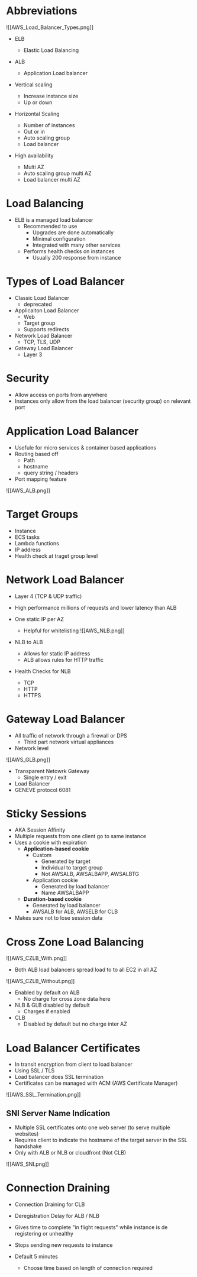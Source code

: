 # Abbreviations

![[AWS_Load_Balancer_Types.png]]

- ELB
	- Elastic Load Balancing
- ALB
	- Application Load balancer 

- Vertical scaling
	- Increase instance size
	- Up or down
- Horizontal Scaling
	- Number of instances
	- Out or in
	- Auto scaling group
	- Load balancer
- High availability
	- Multi AZ
	- Auto scaling group multi AZ
	- Load balancer multi AZ

# Load Balancing

- ELB is a managed load balancer
	- Recommended to use
		- Upgrades are done automatically
		- Minimal configuration
		- Integrated with many other services
	- Performs health checks on instances
		- Usually 200 response from instance

# Types of Load Balancer

- Classic Load Balancer
	- deprecated
- Applicaiton Load Balancer
	- Web
	- Target group
	- Supports redirects
- Network Load Balancer
	- TCP, TLS, UDP
- Gateway Load Balancer
	- Layer 3

# Security

- Allow access on ports from anywhere
- Instances only allow from the load balancer (security group) on relevant port

# Application Load Balancer

- Usefule for micro services & container based applications
- Routing based off
	- Path
	- hostname
	- query string / headers
- Port mapping feature

![[AWS_ALB.png]]

# Target Groups

- Instance
- ECS tasks
- Lambda functions
- IP address
- Health check at traget group level

# Network Load Balancer

- Layer 4 (TCP & UDP traffic)
- High performance millions of requests and lower latency than ALB
- One static IP per AZ
	- Helpful for whitelisting
![[AWS_NLB.png]]


- NLB to ALB
	- Allows for static IP address
	- ALB allows rules for HTTP traffic

- Health Checks for NLB
	- TCP
	- HTTP
	- HTTPS

# Gateway Load Balancer

- All traffic of network through a firewall or DPS
	- Third part network virtual appliances
- Network level

![[AWS_GLB.png]]

- Transparent Netowrk Gateway
	- Single entry / exit
- Load Balancer
- GENEVE protocol 6081

# Sticky Sessions

- AKA Session Affinity
- Multiple requests from one client go to same instance
- Uses a cookie with expiration
	- **Application-based cookie**
		- Custom
			- Generated by target
			- Individual to target group
			- Not AWSALB, AWSALBAPP, AWSALBTG
		- Application cookie
			- Generated by load balancer
			- Name AWSALBAPP
	- **Duration-based cookie**
		- Generated by load balancer
		- AWSALB for ALB, AWSELB for CLB
- Makes sure not to lose session data

# Cross Zone Load Balancing

![[AWS_CZLB_With.png]]

- Both ALB load balancers spread load to  to all EC2 in all AZ

![[AWS_CZLB_Without.png]]

- Enabled by default on ALB
	- No charge for cross zone data here
- NLB & GLB disabled by default
	- Charges if enabled
- CLB
	- Disabled by default but no charge inter AZ

# Load Balancer Certificates

- In transit encryption from client to load balancer
- Using SSL / TLS
- Load balancer does SSL termination
- Certificates can be  managed with ACM (AWS Certificate Manager)

![[AWS_SSL_Termination.png]]

## SNI Server Name Indication

- Multiple SSL certificates onto one web server (to serve multiple websites)
- Requires client to indicate the hostname of the target server in the SSL handshake
- Only with ALB or NLB or cloudfront (Not CLB)

![[AWS_SNI.png]]

# Connection Draining

- Connection Draining for CLB
- Deregistration Delay for ALB / NLB

- Gives time to complete "in flight requests" while instance is de registering or unhealthy
- Stops sending new requests to instance
- Default 5 minutes
	- Choose time based on length of connection required
